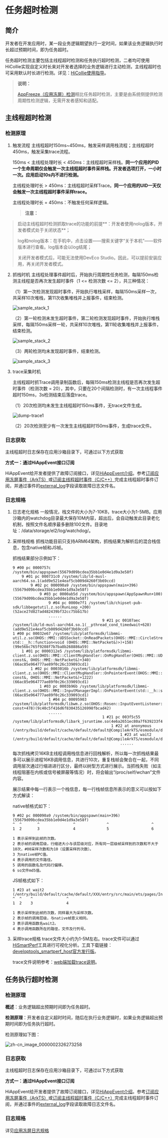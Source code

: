 # 任务超时检测

## 简介

开发者在开发应用时，某一段业务逻辑期望执行一定时间，如果该业务逻辑执行时长超过预期时间，即为任务超时。

任务超时检测主要包括主线程超时检测和任务执行超时检测，二者均可使用HiCollie实现自定义时长来对开发者选择的业务逻辑进行主动检测，主线程超时也可采用默认时长进行检测。详见：[HiCollie使用指导](hicollie.md)。

> **说明：**
>
> [AppFreeze（应用冻屏）检测](appfreeze-guidelines.md)相比任务超时检测，主要是由系统侧提供检测周期性检测逻辑，无需开发者感知和适配。

## 主线程超时检测

### 检测原理

1. 触发流程
   主线程超时150ms~450ms，触发采样调用栈流程；主线程超时450ms，触发采集trace流程。

   150ms &lt; 主线程处理时长 &lt; 450ms：主线程超时采样栈。**同一个应用的PID一个生命周期仅会触发一次主线程超时事件采样栈。开发者选项打开，一小时一次。应用启动10s内不进行检测。**

   主线程处理时长 > 450ms：主线程超时采样Trace。**同一个应用的UID一天仅会触发一次主线程超时事件采样trace。**

   主线程处理时长 = 450ms：不触发任何采样逻辑。

   > **注意：**
>
   > 启动主线程超时检测抓取trace的功能的前提**：开发者使用nolog版本，开发者模式处于关闭状态**；
   >
   > log和nolog版本：在手机中，点击设置——搜索关键字“关于本机”——软件版本进行查看。log版本会以log结尾；
   >
   > 关闭开发者模式后，可能无法使用DevEco Studio。因此，可以提前安装应用，再关闭开发者模式。

2. 抓栈时机
   主线程处理事件超时后，开始执行周期性任务检测，每隔150ms检测主线程是否再次发生超时事件（1 &lt;= 检测次数 &lt;= 2），共三种情况：

   （1）第一次检测发现超时事件，开始执行堆栈采样，每隔150ms采样一次，共采样10次堆栈，第11次收集堆栈并上报事件，结束检测。

   ![sample_stack_1](figures/sample_stack_1.png)

   （2）第一轮检测未发生超时事件，第二轮检测发现超时事件，开始执行堆栈采样，每隔150ms采样一轮，共采样10次堆栈，第11轮收集堆栈并上报事件，结束检测。

   ![sample_stack_2](figures/sample_stack_2.png)

   （3）两轮检测均未发现超时事件，结束检测。

   ![sample_stack_3](figures/sample_stack_3.png)

3. trace采集时机

   主线程超时抓Trace调用录制函数后，每隔150ms检测主线程是否再次发生超时事件（检测次数 = 20），其中，只要在20个间隔检测时，有一次主线程事件超时150ms，3s检测结束后落盘trace。

   （1）20次检测均未发生主线程超时150ms事件，无trace文件生成。

   ![dump-trace1](figures/dump-trace1.png)

   （2）20次检测至少有一次发生主线程超时150ms事件，生成trace文件。

### 日志获取

主线程超时日志保存在应用沙箱目录下，可通过以下方式获取

**方式一：通过HiAppEvent接口订阅**

HiAppEvent给开发者提供了故障订阅接口，详见[HiAppEvent介绍](hiappevent-intro.md)。参考[订阅应用冻屏事件（ArkTS）](hiappevent-watcher-mainthreadjank-events-arkts.md)或[订阅主线程超时事件（C/C++）](hiappevent-watcher-mainthreadjank-events-ndk.md)完成主线程超时事件订阅，并通过事件的[external_log](hiappevent-watcher-crash-events.md#事件字段说明)字段读取故障日志文件名。

### 日志规格

1. 日志老化规格
   一般情况，栈文件的大小为7-10KB，trace大小为1-5MB。应用沙箱内的watchdog目录最大保存10M内容，超出后，会自动触发此目录老化机制，按照文件名顺序最多删除100文件。目录地址：/data/storage/el2/log/watchdog/。

2. 采样栈规格
   抓栈功能目前只支持ARM64架构，抓栈结果为解析后的混合栈信息，包含native帧和JS帧。

   抓栈结果部分示例如下：

   ```text
   9 #00 pc 0000757c /system/bin/appspawn(55679d09bcdea35bb1e0d4e1d9a3e58f)
       9 #01 pc 000731c0 /system/lib/ld-musl-aarch64.so.1(add9e521e4eaf5cb009d4260f3b69ccd)
           9 #02 pc 000090a9 /system/bin/appspawn(main+396)(55679d09bcdea35bb1e0d4e1d9a3e58f)
               9 #03 pc 0000ab5d /system/bin/appspawn(AppSpawnRun+100)(55679d09bcdea35bb1e0d4e1d9a3e58f)
                   9 #04 pc 0000e7f1 /system/lib/chipset-pub-sdk/libbegetutil.z.so(RunLoop_+200)(52ace27d827ad482439bf32cc75bb17b)
                   ......
                                           9 #21 pc 00107aec /system/lib/ld-musl-aarch64.so.1(__pthread_cond_timedwait+628)(add9e521e4eaf5cb009d4260f3b69ccd)
   1 #00 pc 00032e67 /system/lib/platformsdk/libmmi-util.z.so(OHOS::MMI::UDSSocket::OnReadPackets(OHOS::MMI::CircleStreamBuffer&, std::__h::function<void (OHOS::MMI::NetPacket&)>)+158)(99e56bc765f9208f7b7ba8b268886a59)
       1 #01 pc 0000312e5 /system/lib/platformsdk/libmmi-client.z.so(OHOS::MMI::ClientMsgHandler::OnMsgHandler(OHOS::MMI::UDSClient const&, OHOS::MMI::NetPacket&)+340)(66ac85e964777ae89f0c26c339093cd1)
           1 #02 pc 0003016b /system/lib/platformsdk/libmmi-client.z.so(OHOS::MMI::ClientMsgHandler::OnPointerEvent(OHOS::MMI::UDSClient const&, OHOS::MMI::NetPacket&)+1222)(66ac85e964777ae89f0c26c339093cd1)
               1 #03 pc 0003b96b /system/lib/platformsdk/libmmi-client.z.so(OHOS::MMI::InputManagerImpl::OnPointerEvent(std::__h::shared_ptr<OHOS::MMI::PointerEvent>)+1370)(66ac85e964777ae89f0c26c339093cd1)
                   1 #04 pc 00095903 /system/lib/platformsdk/libwm.z.so(OHOS::Rosen::InputEventListener::OnInputEvent(std::__h::shared_ptr<OHOS::MMI::PointerEvent>) const+478)(9c40c5f416d6f830435126998fbcad42)
                   ......
                                           1 #21 pc 003f5c55 /system/lib/platformsdk/libark_jsruntime.so(4e6a2651ec80a7f639233f414d6486fe)
                                               1 #22 at anonymous (/entry/build/default/cache/default/default@CompileArkTS/esmodule/debug/entry/src/main/ets/pages/Index.js:67:17)
                                                   1 #23 at wait2 (/entry/build/default/cache/default/default@CompileArkTS/esmodule/debug/entry/src/main/ets/pages/Index.js:16:12)
                                                   ......
   ```

   每次抓栈拷贝16KB主线程调用栈信息进行回栈解析，所以每一次抓栈结果最多可以展示进程16KB调用信息，共进行10次，重复栈帧会聚合在一起，不同调用层次通过行缩进进行区分，最终以树型方式进行展示。当抓栈失败（如主线程阻塞在内核或信号被屏蔽等情况）时，将会输出“/proc/self/wchan”文件内容。

   展示结果中每一行表示一个栈信息，每一行栈帧信息所表示的意义可以按如下方式解读：

   native帧格式如下：

   ```text
   9 #02 pc 000090a9 /system/bin/appspawn(main+396)(55679d09bcdea35bb1e0d4e1d9a3e58f)
   ^  ^       ^               ^              ^                   ^ 
   1  2       3               4              5                   6
   
   1 表示采样到此帧的次数。
   2 表示帧的调用层级，行缩进大小与该层级对应，所有同一层级帧采样到的次数和不大于10次，#00采样次数和为10（设置采样的次数）。
   3 为native帧PC值。
   4 表示调用的文件路径。
   5 调用的函数名及代码行偏移。
   6 so文件md5值。
   ```

   JS帧格式如下：

   ```text
   1 #23 at wait2 (/entry/build/default/cache/default/XXX/entry/src/main/ets/pages/Index.js:16:12)
   ^  ^    ^               ^
   1  2    3               4
   
   1 表示采样到此帧的次数，同样最大为采样次数。
   2 表示帧的调用层级，与native帧意义相同。
   3 表示调用函数名wait2。
   4 表示调用函数所在的路径，文件及行列号。
   ```

3. 采样trace规格
   trace文件大小约为1-5M左右。trace文件可以通过[HiSmartPerf](https://gitee.com/openharmony/developtools_smartperf_host)工具进行可视化分析。工具下载链接：[developtools_smartperf_host官方发行版](https://gitee.com/openharmony/developtools_smartperf_host/releases)。

   trace文件说明参考：[web端加载trace说明](https://gitee.com/openharmony/developtools_smartperf_host/blob/master/ide/src/doc/md/quickstart_systemtrace.md)。

## 任务执行超时检测

### 检测原理

**概述**：业务逻辑超出预期时间即为任务超时。

**检测原理**：开发者自定义超时时间，随后在执行业务逻辑时，如果业务逻辑超出预期时间即为任务执行超时。

检测原理如下图：

![zh-cn_image_0000002326273258](figures/zh-cn_image_0000002326273258.png)

### 日志获取

主线程超时日志保存在应用沙箱目录下，可通过以下方式获取

**方式一：通过HiAppEvent接口订阅**

HiAppEvent给开发者提供了故障订阅接口，详见[HiAppEvent介绍](hiappevent-intro.md)。参考[订阅应用冻屏事件（ArkTS）](hiappevent-watcher-mainthreadjank-events-arkts.md)或[订阅主线程超时事件（C/C++）](hiappevent-watcher-mainthreadjank-events-ndk.md)完成主线程超时事件订阅，并通过事件的[external_log](hiappevent-watcher-crash-events.md#事件字段说明)字段读取故障日志文件名。

### 日志规格

详见[应用冻屏日志规格](appfreeze-guidelines.md#日志规格)
